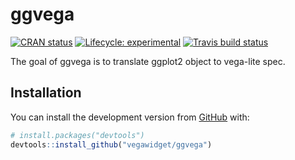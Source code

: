 
<!-- README.md is generated from README.Rmd. Please edit that file -->

# ggvega

<!-- badges: start -->

[![CRAN
status](https://www.r-pkg.org/badges/version/ggvega)](https://cran.r-project.org/package=ggvega)
[![Lifecycle:
experimental](https://img.shields.io/badge/lifecycle-experimental-orange.svg)](https://www.tidyverse.org/lifecycle/#experimental)
[![Travis build
status](https://travis-ci.org/vegawidget/ggvega.svg?branch=master)](https://travis-ci.org/vegawidget/ggvega)
<!-- badges: end -->

The goal of ggvega is to translate ggplot2 object to vega-lite spec.

## Installation

You can install the development version from
[GitHub](https://github.com/) with:

``` r
# install.packages("devtools")
devtools::install_github("vegawidget/ggvega")
```
